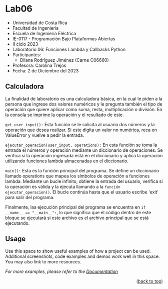 # Lab06
- Universidad de Costa Rica
- Facultad de Ingeniería
- Escuela de Ingeniería Eléctrica
- IE-0117 - Programación Bajo Plataformas Abiertas
- II ciclo 2023
- Laboratorio 06: Funciones Lambda y Callbacks Python
- Participantes:
  - Dilana Rodríguez Jiménez (Carne C06660)
- Profesora: Carolina Trejos
- Fecha: 2 de Diciembre del 2023

## Calculadora
La finalidad de laboratorio es una calculadora básica, en la cual le piden a la persona que ingrese dos valores numéricos y le pregunta también el tipo de operación que quiere aplicar como suma, resta, multiplicación o división. En la consola se imprime la operación y el resultado de este.

`get_user_input():` Esta función se le solicita al usuario dos números y la operación que desea realizar. Si este digita un valor no numérica, reca en ValueError y vuelve a pedir la entrada.

`ejecutar_operacion(user_input, operations):` En esta función se toma la entrada el números y operación mediante un diccionario de operaciones. Se verifica si la operación ingresada está en el diccionario y aplica la operación utilizando funciones lambda almacenadas en el diccionario. 

`main():` Esta es la función principal del programa. Se define un diccionario llamado operations que mapea los símbolos de operación a funciones lambda. Mediante un bucle infinito, obtiene la entrada del usuario, verifica si la operación es válida y la ejecuta llamando a la `función ejecutar_operacion()`. El bucle continúa hasta que el usuario escribe 'exit' para salir del programa.

Finalmente, laa ejecución principal del programa se encuentra en `if __name__ == "__main__":`, lo que significa que el código dentro de este bloque se ejecutará si este archivo es el archivo principal que se está ejecutando.

  



<!-- USAGE EXAMPLES -->
## Usage

Use this space to show useful examples of how a project can be used. Additional screenshots, code examples and demos work well in this space. You may also link to more resources.

_For more examples, please refer to the [Documentation](https://example.com)_

<p align="right">(<a href="#readme-top">back to top</a>)</p>
